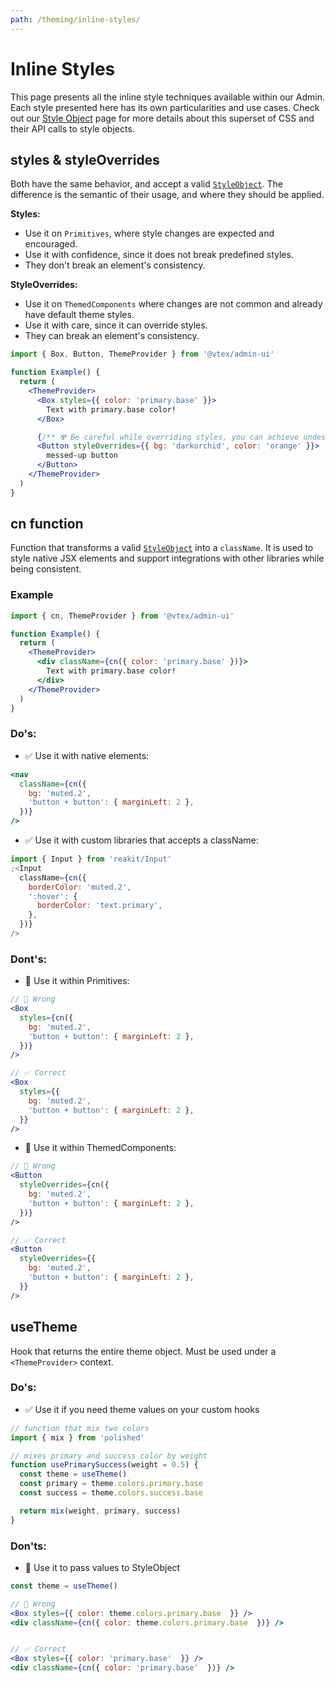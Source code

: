 ```yaml
---
path: /theming/inline-styles/
---
```


# Inline Styles

This page presents all the inline style techniques available within our Admin. Each style presented here has its own particularities and use cases. Check out our [Style Object](/theming/style-object/) page  for more details about this superset of CSS and their API calls to style objects.

## styles & styleOverrides

Both have the same behavior, and accept a valid [`StyleObject`](/theming/style-object/). The difference is the semantic of their usage, and where they should be applied.

**Styles:**

- Use it on `Primitives`, where style changes are expected and encouraged.
- Use it with confidence, since it does not break predefined styles.
- They don't break an element's consistency.

**StyleOverrides:**

- Use it on `ThemedComponents` where changes are not common and already have default theme styles.
- Use it with care, since it can override styles.
- They can break an element's consistency.

```jsx
import { Box, Button, ThemeProvider } from '@vtex/admin-ui'

function Example() {
  return (
    <ThemeProvider>
      <Box styles={{ color: 'primary.base' }}>
        Text with primary.base color!
      </Box>

      {/** ☢️ Be careful while overriding styles, you can achieve undesired results */}
      <Button styleOverrides={{ bg: 'darkorchid', color: 'orange' }}>
        messed-up button
      </Button>
    </ThemeProvider>
  )
}
```

## cn function

Function that transforms a valid [`StyleObject`](/theming/style-object/) into a `className`. It is used to style native JSX elements and support integrations with other libraries while being consistent.

### Example

```jsx
import { cn, ThemeProvider } from '@vtex/admin-ui'

function Example() {
  return (
    <ThemeProvider>
      <div className={cn({ color: 'primary.base' })}>
        Text with primary.base color!
      </div>
    </ThemeProvider>
  )
}
```

### Do's:

- ✅ Use it with native elements:

```jsx static
<nav
  className={cn({
    bg: 'muted.2',
    'button + button': { marginLeft: 2 },
  })}
/>
```

- ✅ Use it with custom libraries that accepts a className:

```jsx static
import { Input } from 'reakit/Input'
;<Input
  className={cn({
    borderColor: 'muted.2',
    ':hover': {
      borderColor: 'text.primary',
    },
  })}
/>
```

### Dont's:

- 🚫 Use it within Primitives:

```jsx static
// 🚫 Wrong
<Box
  styles={cn({
    bg: 'muted.2',
    'button + button': { marginLeft: 2 },
  })}
/>

// ✅ Correct
<Box
  styles={{
    bg: 'muted.2',
    'button + button': { marginLeft: 2 },
  }}
/>
```

- 🚫 Use it within ThemedComponents:

```jsx static
// 🚫 Wrong
<Button
  styleOverrides={cn({
    bg: 'muted.2',
    'button + button': { marginLeft: 2 },
  })}
/>

// ✅ Correct
<Button
  styleOverrides={{
    bg: 'muted.2',
    'button + button': { marginLeft: 2 },
  }}
/>
```

## useTheme

Hook that returns the entire theme object. Must be used under a `<ThemeProvider>` context.

### Do's:

- ✅ Use it if you need theme values on your custom hooks

```jsx static
// function that mix two colors
import { mix } from 'polished'

// mixes primary and success color by weight
function usePrimarySuccess(weight = 0.5) {
  const theme = useTheme()
  const primary = theme.colors.primary.base
  const success = theme.colors.success.base

  return mix(weight, primary, success)
}
```

### Don'ts:

- 🚫 Use it to pass values to StyleObject

```jsx static
const theme = useTheme()

// 🚫 Wrong
<Box styles={{ color: theme.colors.primary.base  }} />
<div className={cn({ color: theme.colors.primary.base  })} />


// ✅ Correct
<Box styles={{ color: 'primary.base'  }} />
<div className={cn({ color: 'primary.base'  })} />
```
